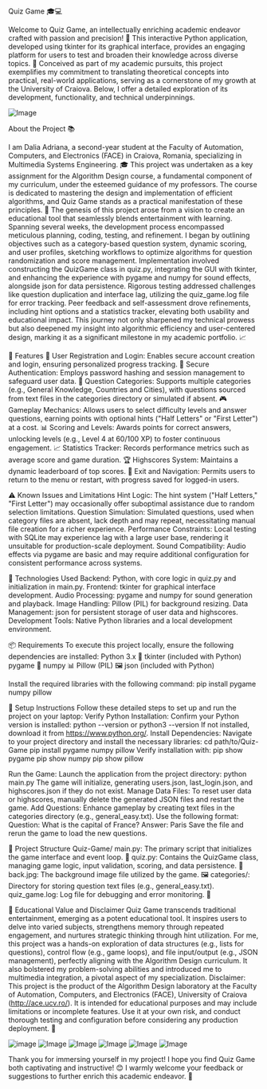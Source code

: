 Quiz Game 🎓💻

Welcome to Quiz Game, an intellectually enriching academic endeavor crafted with passion and precision! 🎉 This interactive Python application, developed using tkinter for its graphical interface, provides an engaging platform for users to test and broaden their knowledge across diverse topics. 🧠 Conceived as part of my academic pursuits, this project exemplifies my commitment to translating theoretical concepts into practical, real-world applications, serving as a cornerstone of my growth at the University of Craiova. Below, I offer a detailed exploration of its development, functionality, and technical underpinnings.

![Image](https://github.com/user-attachments/assets/7c90f283-e72a-48be-ade7-a7b9845657c6)

About the Project 📚

I am Dalia Adriana, a second-year student at the Faculty of Automation, Computers, and Electronics (FACE) in Craiova, Romania, specializing in Multimedia Systems Engineering. 🎓 This project was undertaken as a key assignment for the Algorithm Design course, a fundamental component of my curriculum, under the esteemed guidance of my professors. The course is dedicated to mastering the design and implementation of efficient algorithms, and Quiz Game stands as a practical manifestation of these principles. 🚀
The genesis of this project arose from a vision to create an educational tool that seamlessly blends entertainment with learning. Spanning several weeks, the development process encompassed meticulous planning, coding, testing, and refinement. I began by outlining objectives such as a category-based question system, dynamic scoring, and user profiles, sketching workflows to optimize algorithms for question randomization and score management. Implementation involved constructing the QuizGame class in quiz.py, integrating the GUI with tkinter, and enhancing the experience with pygame and numpy for sound effects, alongside json for data persistence. Rigorous testing addressed challenges like question duplication and interface lag, utilizing the quiz_game.log file for error tracking. Peer feedback and self-assessment drove refinements, including hint options and a statistics tracker, elevating both usability and educational impact. This journey not only sharpened my technical prowess but also deepened my insight into algorithmic efficiency and user-centered design, marking it as a significant milestone in my academic portfolio. 📈

🔑 Features
👤 User Registration and Login: Enables secure account creation and login, ensuring personalized progress tracking.
🔐 Secure Authentication: Employs password hashing and session management to safeguard user data.
🧩 Question Categories: Supports multiple categories (e.g., General Knowledge, Countries and Cities), with questions sourced from text files in the categories directory or simulated if absent.
🎮 Gameplay Mechanics: Allows users to select difficulty levels and answer questions, earning points with optional hints ("Half Letters" or "First Letter") at a cost.
📊 Scoring and Levels: Awards points for correct answers, unlocking levels (e.g., Level 4 at 60/100 XP) to foster continuous engagement.
📈 Statistics Tracker: Records performance metrics such as average score and game duration.
🏆 Highscores System: Maintains a dynamic leaderboard of top scores.
🚪 Exit and Navigation: Permits users to return to the menu or restart, with progress saved for logged-in users.

⚠ Known Issues and Limitations
Hint Logic: The hint system ("Half Letters," "First Letter") may occasionally offer suboptimal assistance due to random selection limitations.
Question Simulation: Simulated questions, used when category files are absent, lack depth and may repeat, necessitating manual file creation for a richer experience.
Performance Constraints: Local testing with SQLite may experience lag with a large user base, rendering it unsuitable for production-scale deployment.
Sound Compatibility: Audio effects via pygame are basic and may require additional configuration for consistent performance across systems.

🧪 Technologies Used
Backend: Python, with core logic in quiz.py and initialization in main.py.
Frontend: tkinter for graphical interface development.
Audio Processing: pygame and numpy for sound generation and playback.
Image Handling: Pillow (PIL) for background resizing.
Data Management: json for persistent storage of user data and highscores.
Development Tools: Native Python libraries and a local development environment.

📦 Requirements
To execute this project locally, ensure the following dependencies are installed:
Python 3.x 🐍
tkinter (included with Python)
pygame 🎵
numpy 📊
Pillow (PIL) 🖼️
json (included with Python)

Install the required libraries with the following command:
pip install pygame numpy pillow

🔧 Setup Instructions
Follow these detailed steps to set up and run the project on your laptop:
Verify Python Installation: Confirm your Python version is installed:
python --version
or
python3 --version
If not installed, download it from https://www.python.org/.
Install Dependencies: Navigate to your project directory and install the necessary libraries:
cd path/to/Quiz-Game
pip install pygame numpy pillow
Verify installation with:
pip show pygame
pip show numpy
pip show pillow

Run the Game: Launch the application from the project directory:
python main.py
The game will initialize, generating users.json, last_login.json, and highscores.json if they do not exist.
Manage Data Files: To reset user data or highscores, manually delete the generated JSON files and restart the game.
Add Questions: Enhance gameplay by creating text files in the categories directory (e.g., general_easy.txt). Use the following format:
Question: What is the capital of France?
Answer: Paris
Save the file and rerun the game to load the new questions.


📁 Project Structure
Quiz-Game/
main.py: The primary script that initializes the game interface and event loop. 🚀
quiz.py: Contains the QuizGame class, managing game logic, input validation, scoring, and data persistence. 🧩
back.jpg: The background image file utilized by the game. 🖼️
categories/: Directory for storing question text files (e.g., general_easy.txt).
quiz_game.log: Log file for debugging and error monitoring. 📜



📜 Educational Value and Disclaimer
Quiz Game transcends traditional entertainment, emerging as a potent educational tool. It inspires users to delve into varied subjects, strengthens memory through repeated engagement, and nurtures strategic thinking through hint utilization. For me, this project was a hands-on exploration of data structures (e.g., lists for questions), control flow (e.g., game loops), and file input/output (e.g., JSON management), perfectly aligning with the Algorithm Design curriculum. It also bolstered my problem-solving abilities and introduced me to multimedia integration, a pivotal aspect of my specialization.
Disclaimer: This project is the product of the Algorithm Design laboratory at the Faculty of Automation, Computers, and Electronics (FACE), University of Craiova (http://ace.ucv.ro/). It is intended for educational purposes and may include limitations or incomplete features. Use it at your own risk, and conduct thorough testing and configuration before considering any production deployment. 🔬

![image](https://github.com/user-attachments/assets/9de097c9-96b3-4fe3-87ff-965a366af987)
![Image](https://github.com/user-attachments/assets/4963f886-48fb-496d-949d-e0f8d6d14d31)
![Image](https://github.com/user-attachments/assets/db93e39d-76ba-4551-b6af-3c33bd9ece98)
![Image](https://github.com/user-attachments/assets/587a5f82-7b1d-4e35-a6a1-c00c116693ae)
![Image](https://github.com/user-attachments/assets/48e23c6e-2a48-444e-848a-efdb0ae8e023)
![Image](https://github.com/user-attachments/assets/fd528f59-00f0-427b-9060-a9e7c4b5ca9e)

Thank you for immersing yourself in my project! I hope you find Quiz Game both captivating and instructive! 😊 I warmly welcome your feedback or suggestions to further enrich this academic endeavor. 💬
